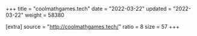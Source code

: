 +++
title = "coolmathgames.tech"
date = "2022-03-22"
updated = "2022-03-22"
weight = 58380

[extra]
source = "http://coolmathgames.tech/"
ratio = 8
size = 57
+++
